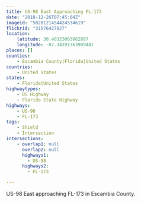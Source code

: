 ```yaml
---
title: US-98 East Approaching FL-173
date: "2018-12-26T07:45:04Z"
imageid: "5028121454424534619"
flickrid: "31576427827"
location:
    latitude: 30.40323063062887
    longitude: -87.34391363989441
places: []
counties:
    - Escambia County|Florida|United States
countries:
    - United States
states:
    - Florida|United States
highwaytypes:
    - US Highway
    - Florida State Highway
highways:
    - US-98
    - FL-173
tags:
    - Shield
    - Intersection
intersections:
    - overlap1: null
      overlap2: null
      highways1:
        - US-98
      highways2:
        - FL-173

---
```

US-98 East approaching FL-173 in Escambia County.